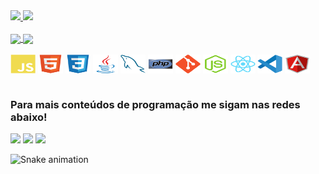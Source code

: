 <!-- inicio analise geral -->
  <div>
    <a href="https://github.com/4P4UL0">
    <img height="180em" src="https://github-readme-stats.vercel.app/api?username=4P4UL0&show_icons=true&theme=tokyonight&include_all_commits=true&count_private=true"/>
    <img height="180em" src="https://github-readme-stats.vercel.app/api/top-langs/?username=4P4UL0&layout=compact&langs_count=6&theme=tokyonight"/>
  </div><br>
<!-- fim analise geral -->
  
<!-- inicio repositorios -->
  <a href="https://github.com/Mathligno/Projeto-Integrador">
    <img align="center" src="https://github-readme-stats.vercel.app/api/pin/?username=Mathligno&repo=Projeto-Integrador&theme=tokyonight" />
  </a>
  <a href="https://github.com/lowlighter/metrics">
    <img align="center" src="https://github-readme-stats.vercel.app/api/pin/?username=lowlighter&repo=metrics&theme=tokyonight" />
  </a>
<!-- fim repositorios -->

<!-- inicio icons -->
  <div style="display: inline_block"><br>
    <img align="center" alt="Js" height="30" width="40" src="https://raw.githubusercontent.com/devicons/devicon/master/icons/javascript/javascript-plain.svg">
    <img align="center" alt="HTML" height="30" width="40" src="https://raw.githubusercontent.com/devicons/devicon/master/icons/html5/html5-original.svg">
    <img align="center" alt="CSS" height="30" width="40" src="https://raw.githubusercontent.com/devicons/devicon/master/icons/css3/css3-original.svg">
    <img align="center" alt="java" height="30" width="40" src="https://raw.githubusercontent.com/devicons/devicon/master/icons/java/java-original.svg">
    <img align="center" alt="mysql" height="30" width="40" src="https://raw.githubusercontent.com/devicons/devicon/master/icons/mysql/mysql-original.svg">
    <img align="center" alt="php" height="30" width="40" src="https://raw.githubusercontent.com/devicons/devicon/master/icons/php/php-original.svg">
    <img align="center" alt="git" height="30" width="40" src="https://raw.githubusercontent.com/devicons/devicon/master/icons/git/git-original.svg">
    <img align="center" alt="nodejs" height="30" width="40" src="https://raw.githubusercontent.com/devicons/devicon/master/icons/nodejs/nodejs-original.svg">
    <img align="center" alt="react" height="30" width="40" src="https://raw.githubusercontent.com/devicons/devicon/master/icons/react/react-original.svg">
    <img align="center" alt="vscode" height="30" width="40" src="https://raw.githubusercontent.com/devicons/devicon/master/icons/vscode/vscode-original.svg">
    <img align="center" alt="angularjs" height="30" width="40" src="https://raw.githubusercontent.com/devicons/devicon/master/icons/angularjs/angularjs-original.svg">
  </div>
<!-- fim icons -->
  
 <br>
 
 ### Para mais conteúdos de programação me sigam nas redes abaixo!
 
<div style="display: inline_block"> 
    <a href="https://www.instagram.com/p4ul07i/" target="a_blank"><img src="https://img.shields.io/badge/-Instagram-%23E4405F?style=for-the-badge&logo=instagram&logoColor=pink" target="a_blank"></a>
    <a href = "mailto:antoniospaul6@gmail.com" target="a_blank"><img src="https://img.shields.io/badge/-Gmail-%23333?style=for-the-badge&logo=gmail&logoColor=red" target="a_blank"></a>
    <a href="https://www.linkedin.com/in/a-paulo" target="a_blank"><img src="https://img.shields.io/badge/-LinkedIn-%230077B5?style=for-the-badge&logo=linkedin&logoColor=bluecian" target="a_blank"></a><br>
  
<!-- jogo da cobrinha -->
  ![Snake animation](https://github.com/devemdobro/devemdobro/blob/output/github-contribution-grid-snake.svg)
<!-- fim jogo -->
</div>
